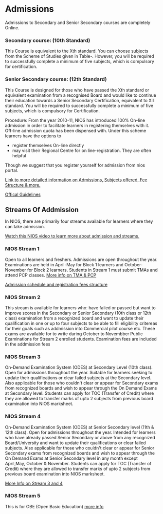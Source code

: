 # Admissions

Admissions to Secondary and Senior Secondary courses are completely Online.

### Secondary course: (10th Standard)

This Course is equivalent to the Xth standard. You can choose subjects from the Scheme of Studies given in Table-. However, you will be required to successfully complete a minimum of five subjects, which is compulsory for certification.

### Senior Secondary course: (12th Standard)

This Course is designed for those who have passed the Xth standard or equivalent examination from a recognised Board and would like to continue their education towards a Senior Secondary Certification, equivalent to XII standard. You will be required to successfully complete a minimum of five subjects, which is compulsory for Certification.

Procedure: From the year 2010-11, NIOS has introduced 100% On-line admission in order to facilitate learners in registering themselves with it. Off-line admission quota has been dispensed with. Under this scheme learners have the options to

- register themselves On-line directly
- may visit their Regional Centre for on line-registration. They are often helpful

Though we suggest that you register yourself for admission from nios portal.

[Link to more detailed information on Admissions, Subjects offered, Fee Structure & more.](https://nios.ac.in/student-information-section/admission-procedure.aspx)

[Offical Guidelines](https://drive.google.com/drive/folders/1S8z_RbST1EgllO27tPGU_uemNi7Kdpsj)

## Streams Of Addmission 

In NIOS, there are primarily four streams available for learners where they can take admission.

[Watch this NIOS video to learn more about admission and streams.](https://youtube.com/playlist?list=PLSh652xpu_YH8C93k-3hMEH5yCnIwSAyQ&si=iBrRMlwzIezPlW9G)

### NIOS Stream 1

Open to all learners and freshers. Admissions are open throughout the year. Examinations are held in April-May for Block 1 learners and October-November for Block 2 learners. Students in Stream 1 must submit TMAs and attend PCP classes. [More info on TMA & PCP](https://nios-students.pages.dev/wiki/Exams-Assignments)

[Admission schedule and registration fees structure](https://sdmis.nios.ac.in/home/fees)



### NIOS Stream 2
This stream is available for learners who: have failed or passed but want to improve scores in the Secondary or Senior Secondary (10th class or 12th class) examination from a recognized board and want to update their qualification in one or up to four subjects to be able to fill eligibility critereas for their goals such as addmission into Commercial pilot course etc.   These exams are available for to write during October to Novembber Public Examinations for Stream 2 enrolled students. Examination fees are included in the addmission fees

### NIOS Stream 3

On-Demand Examination System (ODES) at Secondary Level (10th class). Open for admissions throughout the year. Suitable for learners seeking to update their qualifications or clear failed subjects at the Secondary level. Also applicable for those who couldn't clear or appear for Secondary exams from recognized boards and wish to appear through the On Demand Exams at Secondary level. Students can apply for TOC (Transfer of Credit) where they are allowed to transfer marks of upto 2 subjects from previous board examination into NIOS marksheet.
### NIOS Stream 4

On-Demand Examination System (ODES) at Senior Secondary level (11th & 12th class). Open for admissions throughout the year. Intended for learners who have already passed Senior Secondary or above from any recognized Board/University and want to update their qualifications or clear failed subjects. Also applicable for those who couldn't clear or appear for Senior Secondary exams from recognized boards and wish to appear through the On Demand Exams at Senior Secondary level in any month except April,May, October & November. Students can apply for TOC (Transfer of Credit) where they are allowed to transfer marks of upto 2 subjects from previous board examination into NIOS marksheet.

[More Info on Stream 3 and 4](https://rcguwahati.nios.ac.in/registration-for-on-demand-examination-ode-and-procedure.html)
### NIOS Stream 5 
This is for OBE (Open Basic Education) 
[more info](https://sdmis.nios.ac.in/modules/obe-registration/obe)